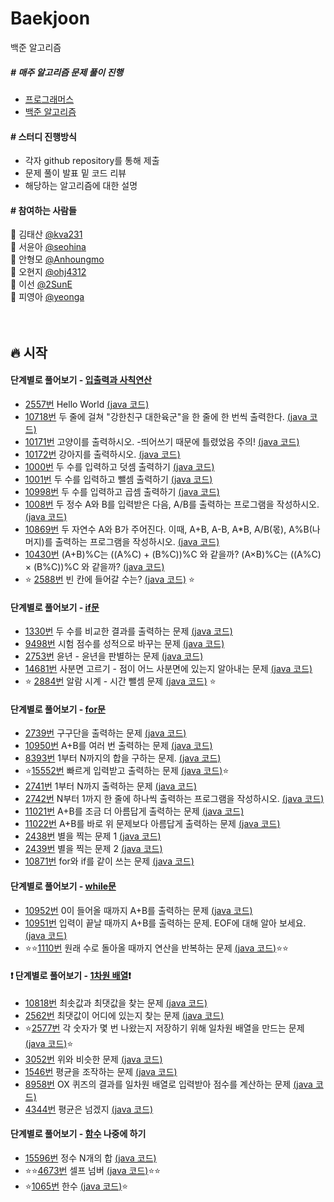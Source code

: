 # Baekjoon
백준 알고리즘

<h5> # 매주 알고리즘 문제 풀이 진행</h5>
<ul>
   <li><a href="https://programmers.co.kr/">프로그래머스</a></li>
   <li><a href="https://www.acmicpc.net/">백준 알고리즘</a></li>
</ul>

<h4> # 스터디 진행방식 </h4>
<ul>
   <li>각자 github repository를 통해 제출</li>
   <li>문제 풀이 발표 밑 코드 리뷰</li>
   <li>해당하는 알고리즘에 대한 설명</li>
</ul>

<h4> # 참여하는 사람들 </h4>

:man: 김태산 <a href="https://github.com/kva231"> @kva231</a> <br>
:woman: 서윤아 <a href="https://github.com/seohina"> @seohina</a> <br>
:boy: 안형모 <a href="https://github.com/Anhoungmo"> @Anhoungmo</a> <br>
:baby: 오현지 <a href="https://github.com/ohj4312"> @ohj4312</a> <br>
:princess: 이선 <a href="https://github.com/2SunE"> @2SunE</a> <br>
:girl: 피영아 <a href="https://github.com/yeonga"> @yeonga</a> <br><br><br>

## 🔥 시작

<h4>단계별로 풀어보기 - <a href="https://www.acmicpc.net/step/1">입출력과 사칙연산</a>
</h4>
<ul>
	<li>
		<a href="https://www.acmicpc.net/problem/2557">2557번</a> Hello World
		<a href="https://github.com/seohina/Baekjoon/blob/main/Baekjoon/src/inputOutput/Q_2557.java">(java 코드)</a>
	</li>
	<li>
		<a href="https://www.acmicpc.net/problem/10718">10718번</a> 두 줄에 걸쳐 "강한친구 대한육군"을 한 줄에 한 번씩 출력한다.
		<a href="https://github.com/seohina/Baekjoon/blob/main/Baekjoon/src/inputOutput/Q_10718.java">(java 코드)</a>
	</li>
	<li>
		<a href="https://www.acmicpc.net/problem/10171">10171번</a> 고양이를 출력하시오. -띄어쓰기 때문에 틀렸었음 주의!
		<a href="https://github.com/seohina/Baekjoon/blob/main/Baekjoon/src/inputOutput/Q_10171.java">(java 코드)</a>
	</li>
	<li>
		<a href="https://www.acmicpc.net/problem/10172">10172번</a> 강아지를 출력하시오.
		<a href="https://github.com/seohina/Baekjoon/blob/main/Baekjoon/src/inputOutput/Q_10172.java">(java 코드)</a>
	</li>
	<li>
		<a href="https://www.acmicpc.net/problem/1000">1000번</a> 두 수를 입력하고 덧셈 출력하기
		<a href="https://github.com/seohina/Baekjoon/blob/main/Baekjoon/src/inputOutput/Q_1000.java">(java 코드)</a>
	</li>
	<li>
		<a href="https://www.acmicpc.net/problem/1001">1001번</a> 두 수를 입력하고 뺄셈 출력하기
		<a href="https://github.com/seohina/Baekjoon/blob/main/Baekjoon/src/inputOutput/Q_1001.java">(java 코드)</a>
	</li>
	<li>
		<a href="https://www.acmicpc.net/problem/10998">10998번</a> 두 수를 입력하고 곱셈 출력하기
		<a href="https://github.com/seohina/Baekjoon/blob/main/Baekjoon/src/inputOutput/Q_10998.java">(java 코드)</a>
	</li>
	<li>
		<a href="https://www.acmicpc.net/problem/1008">1008번</a> 두 정수 A와 B를 입력받은 다음, A/B를 출력하는 프로그램을 작성하시오.
		<a href="https://github.com/seohina/Baekjoon/blob/main/Baekjoon/src/inputOutput/Q_1008.java">(java 코드)</a>
	</li>
	<li>
		<a href="https://www.acmicpc.net/problem/10869">10869번</a> 두 자연수 A와 B가 주어진다. 이때, A+B, A-B, A*B, A/B(몫), A%B(나머지)를 출력하는 프로그램을 작성하시오. 
		<a href="https://github.com/seohina/Baekjoon/blob/main/Baekjoon/src/inputOutput/Q_10869.java">(java 코드)</a>
	</li>
	<li>
		<a href="https://www.acmicpc.net/problem/10430">10430번</a> (A+B)%C는 ((A%C) + (B%C))%C 와 같을까? (A×B)%C는 ((A%C) × (B%C))%C 와 같을까?
		<a href="https://github.com/seohina/Baekjoon/blob/main/Baekjoon/src/inputOutput/Q_10430.java">(java 코드)</a>
	</li>
	<li>
	⭐
		<a href="https://www.acmicpc.net/problem/2588">2588번</a> 빈 칸에 들어갈 수는?
		<a href="https://github.com/seohina/Baekjoon/blob/main/Baekjoon/src/inputOutput/Q_2588.java">(java 코드)</a>
	⭐
	</li>
</ul>

<h4>단계별로 풀어보기 - <a href="https://www.acmicpc.net/step/4">if문</a></h4>
<ul>
	<li>
		<a href="https://www.acmicpc.net/problem/1330">1330번</a> 두 수를 비교한 결과를 출력하는 문제
		<a href="https://github.com/seohina/Baekjoon/blob/main/Baekjoon/src/If/Q_1330.java">(java 코드)</a>
	</li>
	<li>
		<a href="https://www.acmicpc.net/problem/9498">9498번</a> 시험 점수를 성적으로 바꾸는 문제
		<a href="https://github.com/seohina/Baekjoon/blob/main/Baekjoon/src/If/Q_9498.java">(java 코드)</a>
	</li>
	<li>
		<a href="https://www.acmicpc.net/problem/2753">2753번</a> 윤년 - 윤년을 판별하는 문제
		<a href="https://github.com/seohina/Baekjoon/blob/main/Baekjoon/src/If/Q_2753.java">(java 코드)</a>
	</li>
	<li>
		<a href="https://www.acmicpc.net/problem/14681">14681번</a> 사분면 고르기 - 점이 어느 사분면에 있는지 알아내는 문제
		<a href="https://github.com/seohina/Baekjoon/blob/main/Baekjoon/src/If/Q_14681.java">(java 코드)</a>
	</li>
	<li>
	⭐
		<a href="https://www.acmicpc.net/problem/2884">2884번</a> 알람 시계 - 시간 뺄셈 문제
		<a href="https://github.com/seohina/Baekjoon/blob/main/Baekjoon/src/If/Q_2884.java">(java 코드)</a>
	⭐
	</li>
</ul>
<h4>단계별로 풀어보기 - <a href="https://www.acmicpc.net/step/3">for문</a></h4>
<ul>
	<li>
		<a href="https://www.acmicpc.net/problem/2739">2739번</a> 구구단을 출력하는 문제
		<a href="https://github.com/seohina/Baekjoon/blob/main/Baekjoon/src/For/Q_2739.java">(java 코드)</a>
	</li>
	<li>
		<a href="https://www.acmicpc.net/problem/10950">10950번</a> A+B를 여러 번 출력하는 문제
		<a href="https://github.com/seohina/Baekjoon/blob/main/Baekjoon/src/For/Q_10950.java">(java 코드)</a>
	</li>
	<li>
		<a href="https://www.acmicpc.net/problem/8393">8393번</a> 1부터 N까지의 합을 구하는 문제. 
		<a href="https://github.com/seohina/Baekjoon/blob/main/Baekjoon/src/For/Q_8393.java">(java 코드)</a>
	</li>
	<li>
		⭐<a href="https://www.acmicpc.net/problem/15552">15552번</a> 빠르게 입력받고 출력하는 문제
		<a href="https://github.com/seohina/Baekjoon/blob/main/Baekjoon/src/For/Q_15552.java">(java 코드)</a>⭐
	</li>
	<li>
		<a href="https://www.acmicpc.net/problem/2741">2741번</a> 1부터 N까지 출력하는 문제
		<a href="https://github.com/seohina/Baekjoon/blob/main/Baekjoon/src/For/Q_2741.java">(java 코드)</a>
	</li>
	<li>
		<a href="https://www.acmicpc.net/problem/2742">2742번</a> N부터 1까지 한 줄에 하나씩 출력하는 프로그램을 작성하시오.
		<a href="https://github.com/seohina/Baekjoon/blob/main/Baekjoon/src/For/Q_2742.java">(java 코드)</a>
	</li>
	<li>
		<a href="https://www.acmicpc.net/problem/11021">11021번</a> A+B를 조금 더 아름답게 출력하는 문제
		<a href="https://github.com/seohina/Baekjoon/blob/main/Baekjoon/src/For/Q_11021.java">(java 코드)</a>
	</li>
	<li>
		<a href="https://www.acmicpc.net/problem/11022">11022번</a> A+B를 바로 위 문제보다 아름답게 출력하는 문제
		<a href="https://github.com/seohina/Baekjoon/blob/main/Baekjoon/src/For/Q_11022.java">(java 코드)</a>
	</li>
	<li>
		<a href="https://www.acmicpc.net/problem/2438">2438번</a> 별을 찍는 문제 1
		<a href="https://github.com/seohina/Baekjoon/blob/main/Baekjoon/src/For/Q_2438.java">(java 코드)</a>
	</li>
	<li>
		<a href="https://www.acmicpc.net/problem/2439">2439번</a> 별을 찍는 문제 2
		<a href="https://github.com/seohina/Baekjoon/blob/main/Baekjoon/src/For/Q_2439.java">(java 코드)</a>
	</li>
	<li>
		<a href="https://www.acmicpc.net/problem/10871">10871번</a> for와 if를 같이 쓰는 문제
		<a href="https://github.com/seohina/Baekjoon/blob/main/Baekjoon/src/For/Q_10871.java">(java 코드)</a>
	</li>
</ul>
<h4>단계별로 풀어보기 - <a href="https://www.acmicpc.net/step/2">while문</a></h4>
<ul>
	<li>
		<a href="https://www.acmicpc.net/problem/10952">10952번</a> 0이 들어올 때까지 A+B를 출력하는 문제
		<a href="https://github.com/seohina/Baekjoon/blob/main/Baekjoon/src/While/Q_10952.java">(java 코드)</a>
	</li>
	<li>
		<a href="https://www.acmicpc.net/problem/10951">10951번</a> 입력이 끝날 때까지 A+B를 출력하는 문제. EOF에 대해 알아 보세요.
		<a href="https://github.com/seohina/Baekjoon/blob/main/Baekjoon/src/While/Q_10951.java">(java 코드)</a>
	</li>
	<li>
		⭐⭐<a href="https://www.acmicpc.net/problem/1110">1110번</a> 원래 수로 돌아올 때까지 연산을 반복하는 문제
		<a href="https://github.com/seohina/Baekjoon/blob/main/Baekjoon/src/While/Q_1110.java">(java 코드)</a>⭐⭐
	</li>	
</ul>
<h4>❗ 단계별로 풀어보기 - <a href="https://www.acmicpc.net/step/6">1차원 배열</a>❗ </h4> 
<ul>
	<li>
		<a href="https://www.acmicpc.net/problem/10818">10818번</a> 최솟값과 최댓값을 찾는 문제
		<a href="https://github.com/seohina/Baekjoon/blob/main/Baekjoon/src/Array/Q_10818.java">(java 코드)</a>
	</li>
	<li>
		<a href="https://www.acmicpc.net/problem/2562">2562번</a> 최댓값이 어디에 있는지 찾는 문제
		<a href="https://github.com/seohina/Baekjoon/blob/main/Baekjoon/src/Array/Q_2562.java">(java 코드)</a>
	</li>
	<li>
		⭐<a href="https://www.acmicpc.net/problem/2577">2577번</a> 각 숫자가 몇 번 나왔는지 저장하기 위해 일차원 배열을 만드는 문제
		<a href="https://github.com/seohina/Baekjoon/blob/main/Baekjoon/src/Array/Q_2577.java">(java 코드)</a>⭐
	</li>	
	<li>
		<a href="https://www.acmicpc.net/problem/3052">3052번</a> 위와 비슷한 문제
		<a href="https://github.com/seohina/Baekjoon/blob/main/Baekjoon/src/Array/Q_3052.java">(java 코드)</a>
	</li>	
	<li>
		<a href="https://www.acmicpc.net/problem/1546">1546번</a> 평균을 조작하는 문제
		<a href="https://github.com/seohina/Baekjoon/blob/main/Baekjoon/src/Array/Q_1546.java">(java 코드)</a>
	</li>	
	<li>
		<a href="https://www.acmicpc.net/problem/8958">8958번</a> OX 퀴즈의 결과를 일차원 배열로 입력받아 점수를 계산하는 문제
		<a href="https://github.com/seohina/Baekjoon/blob/main/Baekjoon/src/Array/Q_8958.java">(java 코드)</a>
	</li>	
	<li>
		<a href="https://www.acmicpc.net/problem/4344">4344번</a> 평균은 넘겠지
		<a href="https://github.com/seohina/Baekjoon/blob/main/Baekjoon/src/Array/Q_4344.java">(java 코드)</a>
	</li>	
</ul>
<h4> 단계별로 풀어보기 - <a href="https://www.acmicpc.net/step/5">함수</a> 나중에 하기</h4> 
<ul>
	<li>
		<a href="https://www.acmicpc.net/problem/15596">15596번</a> 정수 N개의 합
		<a href="https://github.com/seohina/Baekjoon/blob/main/Baekjoon/src/Function/Q_15596.java">(java 코드)</a>
	</li>
	<li>
		⭐⭐<a href="https://www.acmicpc.net/problem/4673">4673번</a> 셀프 넘버
		<a href="https://github.com/seohina/Baekjoon/blob/main/Baekjoon/src/Function/Q_4673.java">(java 코드)</a>⭐⭐
	</li>
	<li>
		⭐<a href="https://www.acmicpc.net/problem/1065">1065번</a>	한수
		<a href="https://github.com/seohina/Baekjoon/blob/main/Baekjoon/src/Function/Q_1065.java">(java 코드)</a>⭐
	</li>	
</ul>